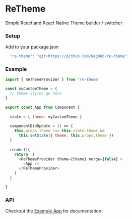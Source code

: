 # ReTheme
Simple React and React Native Theme builder / switcher

### Setup
Add to your package.json

  ```js
    "re-theme": "git+https://github.com/KegHub/re-theme"
  ```

### Example 
```js
import { ReThemeProvider } from 're-theme'

const myCustomTheme = {
  // theme styles go here
}

export const App from Component {
  
  state = { theme: myCustomTheme }
  
  componentDidUpdate = () => {
    this.props.theme !== this.state.theme &&
      this.setState({ theme: this.props.theme })
  }
  
  render(){
    return  (
      <ReThemeProvider theme={theme} merge={false} >
        <App />
      </ReThemeProvider>
    )
  }

}
```

### API
Checkout the [Example App](https://KegHub.github.io/re-theme/) for documentation.
